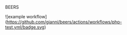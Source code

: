 BEERS

![example workflow]
(https://github.com/gianni/beers/actions/workflows/php-test.yml/badge.svg)